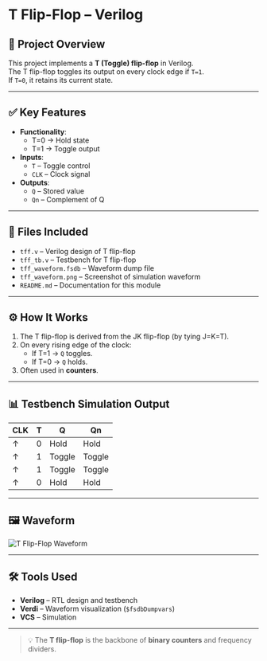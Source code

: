 # T Flip-Flop – Verilog

## 🧠 Project Overview
This project implements a **T (Toggle) flip-flop** in Verilog.  
The T flip-flop toggles its output on every clock edge if `T=1`.  
If `T=0`, it retains its current state.

---

## ✅ Key Features
- **Functionality**:
  - T=0 → Hold state
  - T=1 → Toggle output
- **Inputs**:
  - `T` – Toggle control
  - `CLK` – Clock signal
- **Outputs**:
  - `Q` – Stored value
  - `Qn` – Complement of Q

---

## 📂 Files Included
- `tff.v` – Verilog design of T flip-flop  
- `tff_tb.v` – Testbench for T flip-flop  
- `tff_waveform.fsdb` – Waveform dump file  
- `tff_waveform.png` – Screenshot of simulation waveform  
- `README.md` – Documentation for this module  

---

## ⚙️ How It Works
1. The T flip-flop is derived from the JK flip-flop (by tying J=K=T).  
2. On every rising edge of the clock:
   - If T=1 → `Q` toggles.
   - If T=0 → `Q` holds.  
3. Often used in **counters**.  

---

## 📊 Testbench Simulation Output

| CLK | T | Q | Qn |
|-----|---|---|----|
| ↑   | 0 | Hold | Hold |
| ↑   | 1 | Toggle | Toggle |
| ↑   | 1 | Toggle | Toggle |
| ↑   | 0 | Hold | Hold |

---

## 🖼 Waveform
![T Flip-Flop Waveform](tff_waveform.png)

---

## 🛠 Tools Used
- **Verilog** – RTL design and testbench  
- **Verdi** – Waveform visualization (`$fsdbDumpvars`)  
- **VCS** – Simulation  

---

> 💡 The **T flip-flop** is the backbone of **binary counters** and frequency dividers.